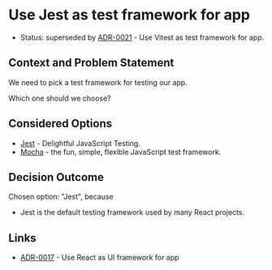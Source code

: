 # Use Jest as test framework for app

* Status: superseded by [ADR-0021](0021-use-vitest-as-test-framework-for-app.md) - Use Vitest as test framework for app.

## Context and Problem Statement

We need to pick a test framework for testing our app.

Which one should we choose?

## Considered Options

* [Jest](https://jestjs.io/) - Delightful JavaScript Testing.
* [Mocha](https://mochajs.org/) - the fun, simple, flexible JavaScript test framework.

## Decision Outcome

Chosen option: "Jest", because
* Jest is the default testing framework used by many React projects.

## Links

* [ADR-0017](0017-use-react-as-framework-for-app.md) - Use React as UI framework for app
